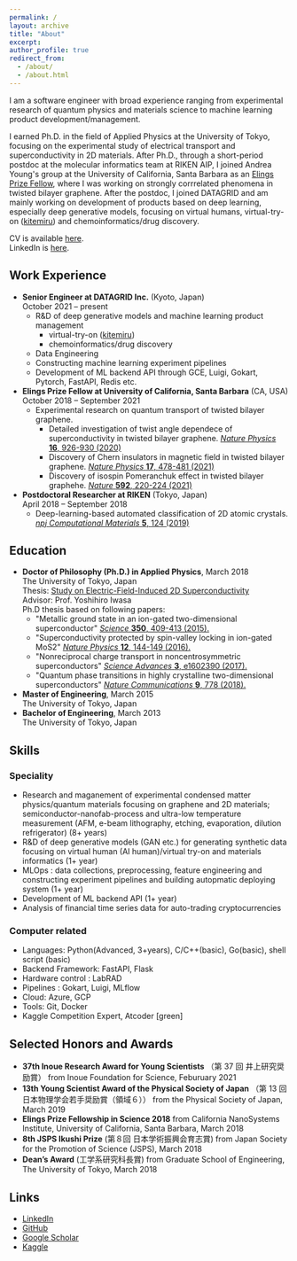 ```yaml
---
permalink: /
layout: archive
title: "About"
excerpt:
author_profile: true
redirect_from:
  - /about/
  - /about.html
---
```


I am a software engineer with broad experience ranging from experimental research of quantum physics and materials science to machine learning product development/management.

I earned Ph.D. in the field of Applied Physics at the University of Tokyo, focusing on the experimental study of electrical transport and superconductivity in 2D materials. After Ph.D., through a short-period postdoc at the molecular informatics team at RIKEN AIP, I joined Andrea Young's group at the University of California, Santa Barbara as an [Elings Prize Fellow](https://www.cnsi.ucsb.edu/programs/elings-fellowships), where I was working on strongly corrrelated phenomena in twisted bilayer graphene. After the postdoc, I joined DATAGRID and am mainly working on development of products based on deep learning, especially deep generative models, focusing on virtual humans, virtual-try-on ([kitemiru](https://kitemiru.tech/)) and chemoinformatics/drug discovery.

CV is available [here](https://www.yusaito.com/files/yusaito_CV.pdf).<br>
LinkedIn is [here](https://www.linkedin.com/in/yu-saito-03080088/).

## Work Experience

- **Senior Engineer at DATAGRID Inc.** (Kyoto, Japan)<br>
  October 2021 – present
  - R&D of deep generative models and machine learning product management
    - virtual-try-on ([kitemiru](https://kitemiru.tech/))
    - chemoinformatics/drug discovery
  - Data Engineering
  - Constructing machine learning experiment pipelines
  - Development of ML backend API through GCE, Luigi, Gokart, Pytorch, FastAPI, Redis etc.
- **Elings Prize Fellow at University of California, Santa Barbara** (CA, USA)<br>
  October 2018 – September 2021
  - Experimental research on quantum transport of twisted bilayer graphene.
    - Detailed investigation of twist angle dependece of superconductivity in twisted bilayer graphene. [_Nature Physics_ **16**, 926-930 (2020)](https://www.nature.com/articles/s41567-020-0928-3)
    - Discovery of Chern insulators in magnetic field in twisted bilayer graphene. [_Nature Physics_ **17**, 478-481 (2021)](https://www.nature.com/articles/s41567-020-01129-4)
    - Discovery of isospin Pomeranchuk effect in twisted bilayer graphehe. [_Nature_ **592**, 220-224 (2021)](https://www.nature.com/articles/s41586-021-03409-2)
- **Postdoctoral Researcher at RIKEN** (Tokyo, Japan)<br>
  April 2018 – September 2018
  - Deep-learning-based automated classification of 2D atomic crystals. [_npj Computational Materials_ **5**, 124 (2019)](https://www.nature.com/articles/s41524-019-0262-4)

## Education

- **Doctor of Philosophy (Ph.D.) in Applied Physics**, March 2018<br>
  The University of Tokyo, Japan<br>
  Thesis: [Study on Electric-Field-Induced 2D Superconductivity](https://repository.dl.itc.u-tokyo.ac.jp/record/52951/files/A34770.pdf)<br>
  Advisor: Prof. Yoshihiro Iwasa<br>
  Ph.D thesis based on following papers:
  - "Metallic ground state in an ion-gated two-dimensional superconductor" [_Science_ **350**, 409-413 (2015).](https://science.sciencemag.org/content/350/6259/409)
  - "Superconductivity protected by spin-valley locking in ion-gated MoS2" [_Nature Physics_ **12**, 144-149 (2016).](https://www.nature.com/articles/nphys3580)
  - "Nonreciprocal charge transport in noncentrosymmetric superconductors" [_Science Advances_ **3**, e1602390 (2017).](https://advances.sciencemag.org/content/3/4/e1602390)
  - "Quantum phase transitions in highly crystalline two-dimensional superconductors" [_Nature Communications_ **9**, 778 (2018).](https://www.nature.com/articles/s41467-018-03275-z)
- **Master of Engineering**, March 2015<br>
  The University of Tokyo, Japan
  <br>
- **Bachelor of Engineering**, March 2013<br>
  The University of Tokyo, Japan

## Skills

### Speciality

- Research and maganement of experimental condensed matter physics/quantum materials focusing on graphene and 2D materials; semiconductor-nanofab-process and ultra-low temperature measurement (AFM, e-beam lithography, etching, evaporation, dilution refrigerator) (8+ years)
- R&D of deep generative models (GAN etc.) for generating synthetic data focusing on virtual human (AI human)/virtual try-on and materials informatics (1+ year)
- MLOps : data collections, preprocessing, feature engineering and constructing experiment pipelines and building autopmatic deploying system (1+ year)
- Development of ML backend API (1+ year)
- Analysis of financial time series data for auto-trading cryptocurrencies

### Computer related

- Languages: Python(Advanced, 3+years), C/C++(basic), Go(basic), shell script (basic)
- Backend Framework: FastAPI, Flask
- Hardware control : LabRAD
- Pipelines : Gokart, Luigi, MLflow
- Cloud: Azure, GCP
- Tools: Git, Docker
- Kaggle Competition Expert, Atcoder [green]

## Selected Honors and Awards

- **37th Inoue Research Award for Young Scientists** （第 37 回 井上研究奨励賞） from Inoue Foundation for Science, Feburuary 2021
- **13th Young Scientist Award of the Physical Society of Japan** （第 13 回 日本物理学会若手奨励賞（領域６）） from the Physical Society of Japan, March 2019
- **Elings Prize Fellowship in Science 2018**
  from California NanoSystems Institute, University of California, Santa Barbara, March 2018
- **8th JSPS Ikushi Prize** (第８回 日本学術振興会育志賞) from Japan Society for the Promotion of Science (JSPS), March 2018
- **Dean’s Award** (工学系研究科長賞) from Graduate School of Engineering, The University of Tokyo, March 2018

## Links

- [LinkedIn](https://www.linkedin.com/in/yu-saito-03080088/)
- [GitHub](https://github.com/yseeker)
- [Google Scholar](https://scholar.google.com/citations?hl=en&user=M3gyCrUAAAAJ)
- [Kaggle](https://www.kaggle.com/Yseeker)
